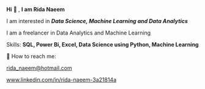 **Hi** 👋 , **I am Rida Naeem**

I am interested in _**Data Science, Machine Learning and Data Analytics**_

I am a freelancer in Data Analytics and Machine Learning

Skills: **SQL, Power Bi, Excel, Data Science using Python, Machine Learning**


📧 How to reach me:

rida_naeem@hotmail.com

www.linkedin.com/in/rida-naeem-3a21814a

<!---
RidaNaeem/RidaNaeem is a ✨ special ✨ repository because its `README.md` (this file) appears on your GitHub profile.
You can click the Preview link to take a look at your changes.
--->

